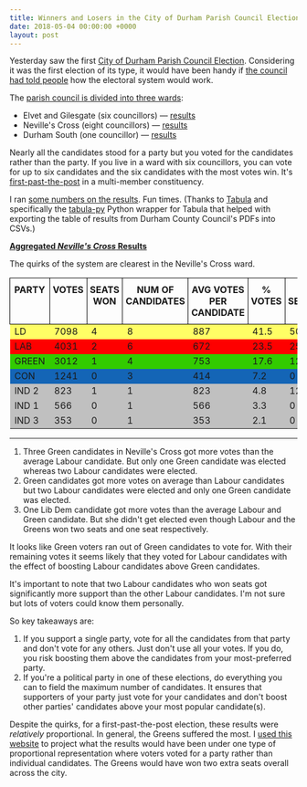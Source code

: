 ```yaml
---
title: Winners and Losers in the City of Durham Parish Council Election
date: 2018-05-04 00:00:00 +0000
layout: post
---
```

Yesterday saw the first [City of Durham Parish Council Election](https://www.durham.gov.uk/durhamcityelection). Considering it was the first election of its type, it would have been handy if [the council had told people](https://twitter.com/_edjw/status/991946855562076160) how the electoral system would work.

The [parish council is divided into three wards](https://www.durham.gov.uk/media/24199/Community-Governance-Review-City-of-Durham-Parish-Boundary-and-Wards/pdf/CityOfDurhamParishBoundaryAndWards2017.pdf):

* Elvet and Gilesgate (six councillors) — [results](https://www.durham.gov.uk/media/24668/Declaration-of-Result-City-of-Durham-Parish-Elvet-and-Gilesgate-Ward/pdf/DeclarationOfResult-CityOfDurhamElvetAndGilesgateWard.pdf)
* Neville's Cross (eight councillors) — [results](https://www.durham.gov.uk/media/24669/Declaration-of-Result-City-of-Durham-Parish-Nevilles-Cross-Ward/pdf/DeclarationOfResult-CityOfDurhamNevillesCrossWard1.pdf)
* Durham South (one councillor) — [results](https://www.durham.gov.uk/media/24667/Declaration-of-Result-City-of-Durham-Parish-Durham-South-Ward/pdf/DeclarationOfResult-CityOfDurhamDurhamSouthWard.pdf)

Nearly all the candidates stood for a party but you voted for the candidates rather than the party. If you live in a ward with six councillors, you can vote for up to six candidates and the six candidates with the most votes win. It's [first-past-the-post](https://en.wikipedia.org/wiki/First-past-the-post_voting) in a multi-member constituency.

I ran [some numbers on the results](https://docs.google.com/spreadsheets/d/1Zd9AObNK9Lg9brqe4iERKLBiPNTHiYNtGNFHWOtvqRo/edit?usp=sharing). Fun times.
(Thanks to [Tabula](https://github.com/tabulapdf/tabula) and specifically the [tabula-py](https://github.com/chezou/tabula-py) Python wrapper for Tabula that helped with exporting the table of results from Durham County Council's PDFs into CSVs.)

[**Aggregated _Neville's Cross_ Results**](https://www.durham.gov.uk/media/24669/Declaration-of-Result-City-of-Durham-Parish-Nevilles-Cross-Ward/pdf/DeclarationOfResult-CityOfDurhamNevillesCrossWard1.pdf)

The quirks of the system are clearest in the Neville's Cross ward.

<style type="text/css">
.tg {
/\* border-collapse: collapse;
border-spacing: 0; \*/
}

.tg td {
/\* overflow: hidden;
word-break: normal;
border-color: black; \*/
}

.tg th {
padding: 10px 5px;
border-style: solid;
border-width: 1px;
/\* overflow: hidden; \*/
word-break: normal;
border-color: black;
}

.tg .tg-2ag8 {
background-color: #1465b6;
vertical-align: top
}

.tg .tg-9hbo {
font-weight: bold;
vertical-align: top
}

.tg .tg-4hfa {
background-color: #fffe65;
vertical-align: top
}

.tg .tg-q9qv {
background-color: #fe0000;
vertical-align: top
}

.tg .tg-y0xi {
background-color: #32cb00;
vertical-align: top
}

.tg .tg-le8v {
background-color: #c0c0c0;
vertical-align: top
}

</style>
<table class="tg table-responsive">
<tr>
<th class="tg-9hbo">PARTY</th>
<th class="tg-9hbo">VOTES</th>
<th class="tg-9hbo">SEATS WON</th>
<th class="tg-9hbo">NUM OF CANDIDATES</th>
<th class="tg-9hbo">AVG VOTES PER CANDIDATE</th>
<th class="tg-9hbo">% VOTES</th>
<th class="tg-9hbo">% SEATS</th>
</tr>
<tr>
<td class="tg-4hfa">LD</td>
<td class="tg-4hfa">7098</td>
<td class="tg-4hfa">4</td>
<td class="tg-4hfa">8</td>
<td class="tg-4hfa">887</td>
<td class="tg-4hfa">41.5</td>
<td class="tg-4hfa">50</td>
</tr>
<tr>
<td class="tg-q9qv">LAB</td>
<td class="tg-q9qv">4031</td>
<td class="tg-q9qv">2</td>
<td class="tg-q9qv">6</td>
<td class="tg-q9qv">672</td>
<td class="tg-q9qv">23.5</td>
<td class="tg-q9qv">25</td>
</tr>
<tr>
<td class="tg-y0xi">GREEN</td>
<td class="tg-y0xi">3012</td>
<td class="tg-y0xi">1</td>
<td class="tg-y0xi">4</td>
<td class="tg-y0xi">753</td>
<td class="tg-y0xi">17.6</td>
<td class="tg-y0xi">12.5</td>
</tr>
<tr>
<td class="tg-2ag8">CON</td>
<td class="tg-2ag8">1241</td>
<td class="tg-2ag8">0</td>
<td class="tg-2ag8">3</td>
<td class="tg-2ag8">414</td>
<td class="tg-2ag8">7.2</td>
<td class="tg-2ag8">0</td>
</tr>
<tr>
<td class="tg-le8v">IND 2</td>
<td class="tg-le8v">823</td>
<td class="tg-le8v">1</td>
<td class="tg-le8v">1</td>
<td class="tg-le8v">823</td>
<td class="tg-le8v">4.8</td>
<td class="tg-le8v">12.5</td>
</tr>
<tr>
<td class="tg-le8v">IND 1</td>
<td class="tg-le8v">566</td>
<td class="tg-le8v">0</td>
<td class="tg-le8v">1</td>
<td class="tg-le8v">566</td>
<td class="tg-le8v">3.3</td>
<td class="tg-le8v">0</td>
</tr>
<tr>
<td class="tg-le8v">IND 3</td>
<td class="tg-le8v">353</td>
<td class="tg-le8v">0</td>
<td class="tg-le8v">1</td>
<td class="tg-le8v">353</td>
<td class="tg-le8v">2.1</td>
<td class="tg-le8v">0</td>
</tr>  
</table>

---

1. Three Green candidates in Neville's Cross got more votes than the average Labour candidate. But only one Green candidate was elected whereas two Labour candidates were elected.
2. Green candidates got more votes on average than Labour candidates but two Labour candidates were elected and only one Green candidate was elected.
3. One Lib Dem candidate got more votes than the average Labour and Green candidate. But she didn't get elected even though Labour and the Greens won two seats and one seat respectively.

It looks like Green voters ran out of Green candidates to vote for. With their remaining votes it seems likely that they voted for Labour candidates with the effect of boosting Labour candidates above Green candidates.

It's important to note that two Labour candidates who won seats got significantly more support than the other Labour candidates. I'm not sure but lots of voters could know them personally.

So key takeaways are:

1. If you support a single party, vote for all the candidates from that party and don't vote for any others. Just don't use all your votes. If you do, you risk boosting them above the candidates from your most-preferred party.
2. If you're a political party in one of these elections, do everything you can to field the maximum number of candidates. It ensures that supporters of your party just vote for your candidates and don't boost other parties' candidates above your most popular candidate(s).

Despite the quirks, for a first-past-the-post election, these results were _relatively_ proportional. In general, the Greens suffered the most. I [used this website](http://www.dhondt.eu/js/) to project what the results would have been under one type of proportional representation where voters voted for a party rather than individual candidates. The Greens would have won two extra seats overall across the city.
